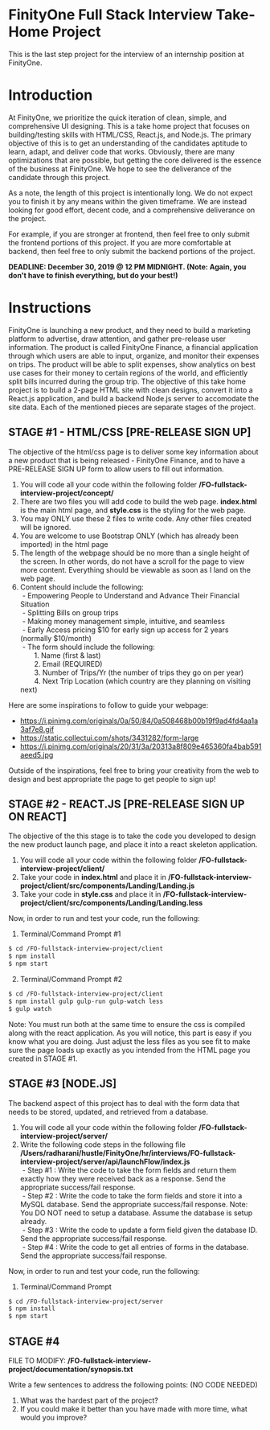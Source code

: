 # FinityOne Full Stack Interview Take-Home Project
This is the last step project for the interview of an internship position at FinityOne.

# Introduction

At FinityOne, we prioritize the quick iteration of clean, simple, and comprehensive UI designing. This is a take home project that focuses on building/testing skills with HTML/CSS, React.js, and Node.js. The primary objective of this is to get an understanding of the candidates aptitude to learn, adapt, and deliver code that works. Obviously, there are many optimizations that are possible, but getting the core delivered is the essence of the business at FinityOne. We hope to see the deliverance of the candidate through this project.

As a note, the length of this project is intentionally long. We do not expect you to finish it by any means within the given timeframe. We are instead looking for good effort, decent code, and a comprehensive deliverance on the project.

For example, if you are stronger at frontend, then feel free to only submit the frontend portions of this project. If you are more comfortable at backend, then feel free to only submit the backend portions of the project.

**DEADLINE: December 30, 2019 @ 12 PM MIDNIGHT. (Note: Again, you don't have to finish everything, but do your best!)**

# Instructions

FinityOne is launching a new product, and they need to build a marketing platform to advertise, draw attention, and gather pre-release user information. The product is called FinityOne Finance, a financial application through which users are able to input, organize, and monitor their expenses on trips. The product will be able to split expenses, show analytics on best use cases for their money to certain regions of the world, and efficiently split bills incurred during the group trip. The objective of this take home project is to build a 2-page HTML site with clean designs, convert it into a React.js application, and build a backend Node.js server to accomodate the site data. Each of the mentioned pieces are separate stages of the project.

## STAGE #1 - HTML/CSS [PRE-RELEASE SIGN UP]
The objective of the html/css page is to deliver some key information about a new product that is being released - FinityOne Finance, and to have a PRE-RELEASE SIGN UP form to allow users to fill out information.

1. You will code all your code within the following folder **/FO-fullstack-interview-project/concept/**
2. There are two files you will add code to build the web page. **index.html** is the main html page, and **style.css** is the styling for the web page.
3. You may ONLY use these 2 files to write code. Any other files created will be ignored.
4. You are welcome to use Bootstrap ONLY (which has already been imported) in the html page
5. The length of the webpage should be no more than a single height of the screen. In other words, do not have a scroll for the page to view more content. Everything should be viewable as soon as I land on the web page.
6. Content should include the following:<br />
&nbsp;- Empowering People to Understand and Advance Their Financial Situation<br />
&nbsp;- Splitting Bills on group trips<br />
&nbsp;- Making money management simple, intuitive, and seamless<br />
&nbsp;- Early Access pricing $10 for early sign up access for 2 years (normally $10/month)<br />
&nbsp;- The form should include the following:<br />
&nbsp;&nbsp;&nbsp;&nbsp;&nbsp;&nbsp; 1. Name (first & last)<br />
&nbsp;&nbsp;&nbsp;&nbsp;&nbsp;&nbsp; 2. Email (REQUIRED)<br />
&nbsp;&nbsp;&nbsp;&nbsp;&nbsp;&nbsp; 3. Number of Trips/Yr (the number of trips they go on per year)<br />
&nbsp;&nbsp;&nbsp;&nbsp;&nbsp;&nbsp; 4. Next Trip Location (which country are they planning on visiting next)<br />

Here are some inspirations to follow to guide your webpage:
* https://i.pinimg.com/originals/0a/50/84/0a508468b00b19f9ad4fd4aa1a3af7e8.gif
* https://static.collectui.com/shots/3431282/form-large
* https://i.pinimg.com/originals/20/31/3a/20313a8f809e465360fa4bab591aeed5.jpg

Outside of the inspirations, feel free to bring your creativity from the web to design and best appropriate the page to get people to sign up!

## STAGE #2 - REACT.JS [PRE-RELEASE SIGN UP ON REACT]
The objective of the this stage is to take the code you developed to design the new product launch page, and place it into a react skeleton application.

1. You will code all your code within the following folder **/FO-fullstack-interview-project/client/**
2. Take your code in **index.html** and place it in **/FO-fullstack-interview-project/client/src/components/Landing/Landing.js**
3. Take your code in **style.css** and place it in  **/FO-fullstack-interview-project/client/src/components/Landing/Landing.less**

Now, in order to run and test your code, run the following:
1. Terminal/Command Prompt #1
```sh
$ cd /FO-fullstack-interview-project/client
$ npm install
$ npm start
```
2. Terminal/Command Prompt #2
```sh
$ cd /FO-fullstack-interview-project/client
$ npm install gulp gulp-run gulp-watch less
$ gulp watch
```

Note: You must run both at the same time to ensure the css is compiled along with the react application. As you will notice, this part is easy if you know what you are doing. Just adjust the less files as you see fit to make sure the page loads up exactly as you intended from the HTML page you created in STAGE #1.

## STAGE #3 [NODE.JS]
The backend aspect of this project has to deal with the form data that needs to be stored, updated, and retrieved from a database.

1. You will code all your code within the following folder **/FO-fullstack-interview-project/server/**
2. Write the following code steps in the following file **/Users/radharani/hustle/FinityOne/hr/interviews/FO-fullstack-interview-project/server/api/launchFlow/index.js**<br />
&nbsp;- Step #1 : Write the code to take the form fields and return them exactly how they were received back as a response. Send the appropriate success/fail response.<br />
&nbsp;- Step #2 : Write the code to take the form fields and store it into a MySQL database. Send the appropriate success/fail response. Note: You DO NOT need to setup a database. Assume the database is setup already.<br />
&nbsp;- Step #3 : Write the code to update a form field given the database ID. Send the appropriate success/fail response.<br />
&nbsp;- Step #4 : Write the code to get all entries of forms in the database. Send the appropriate success/fail response.<br />


Now, in order to run and test your code, run the following:
1. Terminal/Command Prompt
```sh
$ cd /FO-fullstack-interview-project/server
$ npm install
$ npm start
```

## STAGE #4
FILE TO MODIFY: **/FO-fullstack-interview-project/documentation/synopsis.txt**

Write a few sentences to address the following points: (NO CODE NEEDED)
  1) What was the hardest part of the project?
  2) If you could make it better than you have made with more time, what would you improve?
